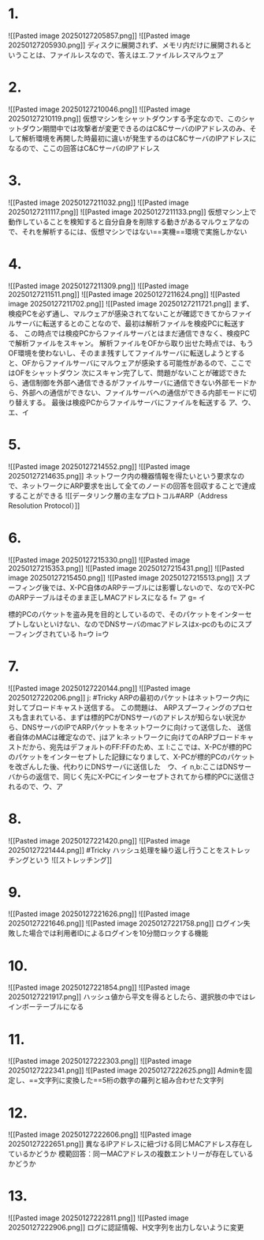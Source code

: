 # 1.
![[Pasted image 20250127205857.png]]
![[Pasted image 20250127205930.png]]
ディスクに展開されず、メモリ内だけに展開されるということは、ファイルレスなので、答えはエ.ファイルレスマルウェア

# 2.
![[Pasted image 20250127210046.png]]
![[Pasted image 20250127210119.png]]
仮想マシンをシャットダウンする予定なので、このシャットダウン期間中では攻撃者が変更できるのはC&CサーバのIPアドレスのみ、そして解析環境を再開した時最初に違いが発生するのはC&CサーバのIPアドレスになるので、ここの回答はC&CサーバのIPアドレス

# 3. 
![[Pasted image 20250127211032.png]]
![[Pasted image 20250127211117.png]]
![[Pasted image 20250127211133.png]]
仮想マシン上で動作していることを検知すると自分自身を削除する動きがあるマルウェアなので、それを解析するには、仮想マシンではない==実機==環境で実施しかない

# 4.
![[Pasted image 20250127211309.png]]
![[Pasted image 20250127211511.png]]
![[Pasted image 20250127211624.png]]
![[Pasted image 20250127211702.png]]
![[Pasted image 20250127211721.png]]
まず、検疫PCを必ず通し、マルウェアが感染されてないことが確認できてからファイルサーバに転送するとのことなので、最初は解析ファイルを検疫PCに転送する、
この時点では検疫PCからファイルサーバとはまだ通信できなく、検疫PCで解析ファイルをスキャン。
解析ファイルをOFから取り出せた時点では、もうOF環境を使わないし、そのまま残すしてファイルサーバに転送しようとすると、OFからファイルサーバにマルウェアが感染する可能性があるので、ここではOFをシャットダウン
次にスキャン完了して、問題がないことが確認できたら、通信制御を外部へ通信できるがファイルサーバに通信できない外部モードから、外部への通信ができない、ファイルサーバへの通信ができる内部モードに切り替えする。
最後は検疫PCからファイルサーバにファイルを転送する
ア、ウ、エ、イ

# 5.
![[Pasted image 20250127214552.png]]
![[Pasted image 20250127214635.png]]
ネットワーク内の機器情報を得たいという要求なので、ネットワークにARP要求を出して全てのノードの回答を回収することで達成することができる
![[データリンク層の主なプロトコル#ARP（Address Resolution Protocol）]]

# 6.
![[Pasted image 20250127215330.png]]
![[Pasted image 20250127215353.png]]
![[Pasted image 20250127215431.png]]
![[Pasted image 20250127215450.png]]
![[Pasted image 20250127215513.png]]
スプーフィング後では、X-PC自体のARPテーブルには影響しないので、なのでX-PCのARPテーブルはそのまま正しMACアドレスになる
f= ア
g= イ

標的PCのパケットを盗み見を目的としているので、そのパケットをインターセプトしないといけない、なのでDNSサーバのmacアドレスはx-pcのものにスプーフィングされている
h=ウ
i=ウ

# 7.
![[Pasted image 20250127220144.png]]
![[Pasted image 20250127220206.png]]
j:
#Tricky ARPの最初のパケットはネットワーク内に対してブロードキャスト送信する。
この問題は、 ARPスプーフィングのプロセスも含まれている、まずは標的PCがDNSサーバのアドレスが知らない状況から、DNSサーバのIPでARPパケットをネットワークに向けって送信した、
送信者自体のMACは確定なので、jはア
k:ネットワークに向けてのARPブロードキャストだから、宛先はデフォルトのFF:FFのため、エ
l:ここでは、X-PCが標的PCのパケットをインターセプトした記録になりまして、X-PCが標的PCのパケットを改ざんした後、代わりにDNSサーバに送信した　ウ、イ
n,b:ここはDNSサーバからの返信で、同じく先にX-PCにインターセプトされてから標的PCに送信されるので、ウ、ア

# 8.
![[Pasted image 20250127221420.png]]
![[Pasted image 20250127221444.png]]
#Tricky ハッシュ処理を繰り返し行うことをストレッチングという
![[ストレッチング]]

# 9.
![[Pasted image 20250127221626.png]]
![[Pasted image 20250127221646.png]]
![[Pasted image 20250127221758.png]]
ログイン失敗した場合では利用者IDによるログインを10分間ロックする機能

# 10.
![[Pasted image 20250127221854.png]]
![[Pasted image 20250127221917.png]]
ハッシュ値から平文を得るとしたら、選択肢の中ではレインボーテーブルになる

# 11.
![[Pasted image 20250127222303.png]]
![[Pasted image 20250127222341.png]]
![[Pasted image 20250127222625.png]]
Adminを固定し、==文字列に変換した==5桁の数字の羅列と組み合わせた文字列

# 12.
![[Pasted image 20250127222606.png]]
![[Pasted image 20250127222651.png]]
異なるIPアドレスに紐づける同じMACアドレス存在しているかどうか
模範回答：同一MACアドレスの複数エントリーが存在しているかどうか

# 13.
![[Pasted image 20250127222811.png]]
![[Pasted image 20250127222906.png]]
ログに認証情報、H文字列を出力しないように変更